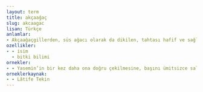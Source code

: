 ```yaml
---
layout: term
title: akçaağaç
slug: akcaagac
lisan: Türkçe
anlamlar:
- Akçaağaçgillerden, süs ağacı olarak da dikilen, tahtası hafif ve sağlam bir tür ağaç; isfendan (Acer)
ozellikler:
- - isim
  - bitki bilimi
ornekler:
- - Yasemin’in bir kez daha ona doğru çekilmesine, başını ümitsizce sallayıp ‘Bir türlü öğrenemiyorum, kaç çeşit akçaağaç var?’ diye mırıldanarak bir kez daha uzağına kaçmasına neden oldu.
orneklerkaynak:
- - Lâtife Tekin
---
```

